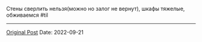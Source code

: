 Стены сверлить нельзя(можно но залог не вернут), шкафы тяжелые, обживаемся #til

---
[Original Post](https://t.me/lev2tarragona/205)
Date: 2022-09-21
